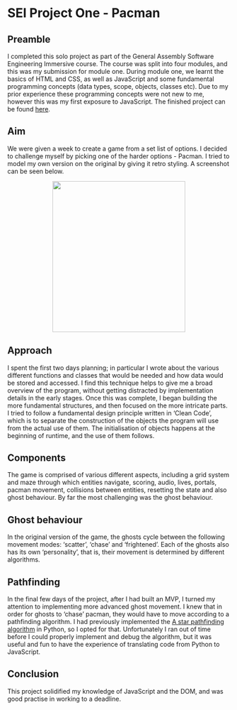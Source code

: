 # SEI Project One - Pacman
## Preamble
I completed this solo project as part of the General Assembly Software Engineering Immersive course. The course was split into four modules, and this was my submission for module one. During module one, we learnt the basics of HTML and CSS, as well as JavaScript and some fundamental programming concepts (data types, scope, objects, classes etc). Due to my prior experience these programming concepts were not new to me, however this was my first exposure to JavaScript. The finished project can be found [here](https://tigeryant.github.io/sei-project-one/).

## Aim
We were given a week to create a game from a set list of options. I decided to challenge myself by picking one of the harder options - Pacman. I tried to model my own version on the original by giving it retro styling. A screenshot can be seen below.

<p align="center">
<img src="https://i.imgur.com/Gi188wa.png" width="300px" height="340px" margin-left="100px"></img>
                                                                                           </p>

## Approach
I spent the first two days planning; in particular I wrote about the various different functions and classes that would be needed and how data would be stored and accessed. I find this technique helps to give me a broad overview of the program, without getting distracted by implementation details in the early stages. Once this was complete, I began building the more fundamental structures, and then focused on the more intricate parts. I tried to follow a fundamental design principle written in ‘Clean Code’, which is to separate the construction of the objects the program will use from the actual use of them. The initialisation of objects happens at the beginning of runtime, and the use of them follows.

## Components
The game is comprised of various different aspects, including a grid system and maze through which entities navigate, scoring, audio, lives, portals, pacman movement, collisions between entities, resetting the state and also ghost behaviour. By far the most challenging was the ghost behaviour.

## Ghost behaviour
In the original version of the game, the ghosts cycle between the following movement modes: ‘scatter’, ‘chase’ and ‘frightened’. Each of the ghosts also has its own ‘personality’, that is, their movement is determined by different algorithms.

## Pathfinding
In the final few days of the project, after I had built an MVP, I turned my attention to implementing more advanced ghost movement. I knew that in order for ghosts to ‘chase’ pacman, they would have to move according to a pathfinding algorithm. I had previously implemented the [A star pathfinding algorithm](https://github.com/tigeryant/A-star-pathfinding-algorithm) in Python, so I opted for that. Unfortunately I ran out of time before I could properly implement and debug the algorithm, but it was useful and fun to have the experience of translating code from Python to JavaScript.

## Conclusion
This project solidified my knowledge of JavaScript and the DOM, and was good practise in working to a deadline.
